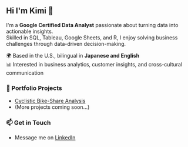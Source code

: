 ## Hi I'm Kimi 👋

I'm a **Google Certified Data Analyst** passionate about turning data into actionable insights.  
Skilled in SQL, Tableau, Google Sheets, and R, I enjoy solving business challenges through data-driven decision-making.  

🌍 Based in the U.S., bilingual in **Japanese and English**  
📊 Interested in business analytics, customer insights, and cross-cultural communication  

### 🔗 Portfolio Projects
- [Cyclistic Bike-Share Analysis](https://github.com/your-username/cyclistic-data-analysis)  
- (More projects coming soon...)

### 📫 Get in Touch
- Message me on [LinkedIn](https://www.linkedin.com/in/kimiko-hashimoto-king/)
